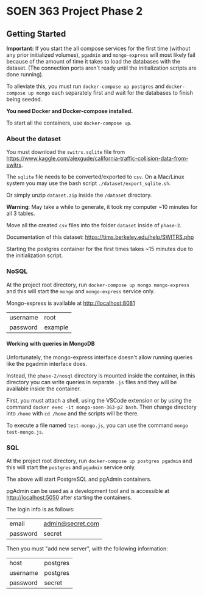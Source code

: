# SOEN 363 Project Phase 2

## Getting Started

**Important:** If you start the all compose services for the first time (without any prior initialized volumes), `pgadmin` and `mongo-express` will most likely fail because of the amount of time it takes to load the databases with the dataset. (The connection ports aren't ready until the initialization scripts are done running).

To alleviate this, you must run `docker-compose up postgres` and `docker-compose up mongo` each separately first and wait for the databases to finish being seeded.

**You need Docker and Docker-compose installed.**

To start all the containers, use `docker-compose up`.

### About the dataset

You must download the `switrs.sqlite` file from <https://www.kaggle.com/alexgude/california-traffic-collision-data-from-switrs>.

The `sqlite` file needs to be converted/exported to `csv`. On a Mac/Linux system you may use the bash script `./dataset/export_sqlite.sh`.

Or simply unzip `dataset.zip` inside the `/dataset` directory.

**Warning**: May take a while to generate, it took my computer ~10 minutes for all 3 tables.

Move all the created `csv` files into the folder `dataset` inside of `phase-2`.

Documentation of this dataset: <https://tims.berkeley.edu/help/SWITRS.php>

Starting the postgres container for the first times takes ~15 minutes due to the initialization script.

### NoSQL

At the project root directory, run `docker-compose up mongo mongo-express` and this will start the `mongo` and `mongo-express` service only.

Mongo-express is available at <http://localhost:8081>

|          |         |
| -------- | ------- |
| username | root    |
| password | example |

#### Working with queries in MongoDB

Unfortunately, the mongo-express interface doesn't allow running queries like the pgadmin interface does.

Instead, the `phase-2/nosql` directory is mounted inside the container, in this directory you can write queries in separate `.js` files and they will be available inside the container.

First, you must attach a shell, using the VSCode extension or by using the command `docker exec -it mongo-soen-363-p2 bash`. Then change directory into `/home` with `cd /home` and the scripts will be there.

To execute a file named `test-mongo.js`, you can use the command `mongo test-mongo.js`.

### SQL

At the project root directory, run `docker-compose up postgres pgadmin` and this will start the `postgres` and `pgadmin` service only.

The above will start PostgreSQL and pgAdmin containers.

pgAdmin can be used as a development tool and is accessible at <http://localhost:5050> after starting the containers.

The login info is as follows:

|          |                  |
| -------- | ---------------- |
| email    | admin@secret.com |
| password | secret           |

Then you must "add new server", with the following information:

|          |          |
| -------- | -------- |
| host     | postgres |
| username | postgres |
| password | secret   |
